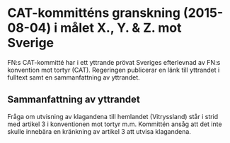 # CAT-kommitténs granskning (2015-08-04) i målet X., Y. & Z. mot Sverige

FN:s CAT\-kommitté har i ett yttrande prövat Sveriges efterlevnad av FN:s konvention mot tortyr (CAT). Regeringen publicerar en länk till yttrandet i fulltext samt en sammanfattning av yttrandet.


## Sammanfattning av yttrandet

Fråga om utvisning av klagandena till hemlandet (Vitryssland) står i strid med artikel 3 i konventionen mot tortyr m.m. Kommittén ansåg att det inte skulle innebära en kränkning av artikel 3 att utvisa klagandena.
